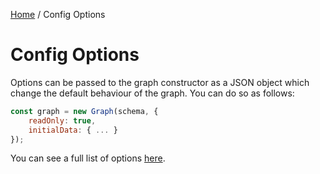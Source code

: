 [Home](../README.md#Documentation) / Config Options

# Config Options

Options can be passed to the graph constructor as a JSON object which change the default behaviour of the graph. You can do so as follows:
```javascript
const graph = new Graph(schema, {
    readOnly: true,
    initialData: { ... }
});
```

You can see a full list of options [here](./Graph.md#constructor).